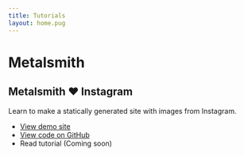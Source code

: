 ```yaml
---
title: Tutorials
layout: home.pug
---
```


# Metalsmith

## Metalsmith ❤️ Instagram
Learn to make a statically generated site with images from Instagram.

* [View demo site](http://metalsmith-instagram.demo.bgraphic.no)
* [View code on GitHub](https://github.com/raae/demo-metalsmith-instagram)
* Read tutorial (Coming soon)
